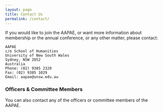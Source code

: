 ```yaml
---
layout: page
title: Contact Us
permalink: /contact/
---
```


If you would like to join the AAPAE, or want more information about membership or the annual conference, or any other matter, please contact:

    AAPAE
    c/o School of Humanities
    University of New South Wales
    Sydney, NSW 2052
    Australia
    Phone: (02) 9385 2320
    Fax: (02) 9385 1029
    Email: aapae@unsw.edu.au


### Officers & Committee Members

You can also contact any of the officers or committee members of the AAPAE.